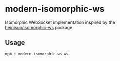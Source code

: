 # modern-isomorphic-ws

Isomorphic WebSocket implementation inspired by the [heinisuo/isomorphic-ws](https://github.com/heineiuo/isomorphic-ws) package

## Usage

`npm i modern-isomorphic-ws ws`

<!-- If you are using TypeScript, also set the type declarations:

`npm i @types/ws` -->
